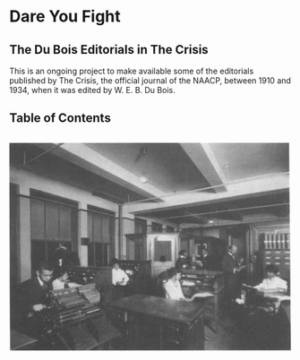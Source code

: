 # Dare You Fight
## The Du Bois Editorials in The Crisis


This is an ongoing project to make available some of the editorials published by The Crisis, the official journal of the NAACP, between 1910 and 1934, when it was edited by W. E. B. Du Bois.

## Table of Contents
```{tableofcontents}
```

![](Images/Office.jpg)
